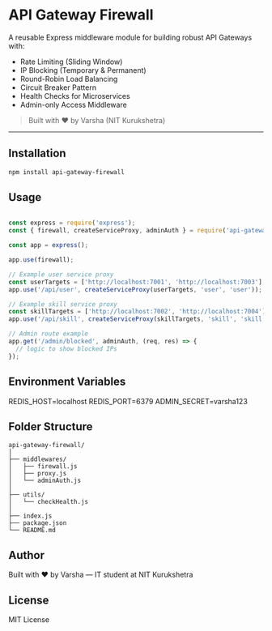 #  API Gateway Firewall

A reusable Express middleware module for building robust API Gateways with:

-  Rate Limiting (Sliding Window)
-  IP Blocking (Temporary & Permanent)
-  Round-Robin Load Balancing
-  Circuit Breaker Pattern
-  Health Checks for Microservices
-  Admin-only Access Middleware

> Built with ❤️ by Varsha (NIT Kurukshetra)

---

## Installation

```bash
npm install api-gateway-firewall

```
## Usage
```js

const express = require('express');
const { firewall, createServiceProxy, adminAuth } = require('api-gateway-firewall');

const app = express();

app.use(firewall);

// Example user service proxy
const userTargets = ['http://localhost:7001', 'http://localhost:7003'];
app.use('/api/user', createServiceProxy(userTargets, 'user', 'user'));

// Example skill service proxy
const skillTargets = ['http://localhost:7002', 'http://localhost:7004'];
app.use('/api/skill', createServiceProxy(skillTargets, 'skill', 'skill'));

// Admin route example
app.get('/admin/blocked', adminAuth, (req, res) => {
  // logic to show blocked IPs
});
```
## Environment Variables
REDIS_HOST=localhost
REDIS_PORT=6379
ADMIN_SECRET=varsha123

## Folder Structure 
```pgsql
api-gateway-firewall/
│
├── middlewares/
│   ├── firewall.js
│   ├── proxy.js
│   └── adminAuth.js
│
├── utils/
│   └── checkHealth.js
│
├── index.js
├── package.json
└── README.md
```
## Author
Built with ❤️ by Varsha — IT student at NIT Kurukshetra

## License
MIT License



